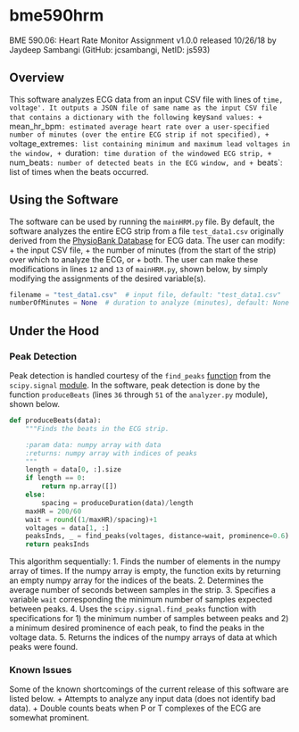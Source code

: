 # bme590hrm
BME 590.06: Heart Rate Monitor Assignment
v1.0.0 released 10/26/18 by Jaydeep Sambangi (GitHub: jcsambangi, NetID: js593)

## Overview
This software analyzes ECG data from an input CSV file with lines of `time, voltage'. It outputs a JSON file of same name as the input CSV file that contains a dictionary with the following `keys`and values:
	+ `mean_hr_bpm`: estimated average heart rate over a user-specified number of minutes (over the entire ECG strip if not specified),
	+ `voltage_extremes`: list containing minimum and maximum lead voltages in the window,
	+ `duration`: time duration of the windowed ECG strip,
	+ `num_beats`: number of detected beats in the ECG window, and
	+ `beats`: list of times when the beats occurred.

## Using the Software
The software can be used by running the `mainHRM.py` file. By default, the software analyzes the entire ECG strip from a file `test_data1.csv` originally derived from the [PhysioBank Database](https://physionet.org/physiobank/database/#ecg) for ECG data. The user can modify:
	+ the input CSV file,
	+ the number of minutes (from the start of the strip) over which to analyze the ECG, or
	+ both.
The user can make these modifications in lines `12` and `13` of `mainHRM.py`, shown below, by simply modifying the assignments of the desired variable(s). 
```python
filename = "test_data1.csv"  # input file, default: "test_data1.csv"
numberOfMinutes = None  # duration to analyze (minutes), default: None
```

## Under the Hood

### Peak Detection
Peak detection is handled courtesy of the `find_peaks` [function](https://docs.scipy.org/doc/scipy/reference/generated/scipy.signal.find_peaks.html) from the `scipy.signal` [module](https://docs.scipy.org/doc/scipy/reference/signal.html). In the software, peak detection is done by the function `produceBeats` (lines `36` through `51` of the `analyzer.py` module), shown below.
```python
def produceBeats(data):
    """Finds the beats in the ECG strip.

    :param data: numpy array with data
    :returns: numpy array with indices of peaks
    """
    length = data[0, :].size
    if length == 0:
        return np.array([])
    else:
        spacing = produceDuration(data)/length
    maxHR = 200/60
    wait = round((1/maxHR)/spacing)+1
    voltages = data[1, :]
    peaksInds, _ = find_peaks(voltages, distance=wait, prominence=0.6)
    return peaksInds
```
This algorithm sequentially:
	1. Finds the number of elements in the numpy array of times. If the numpy array is empty, the function exits by returning an empty numpy array for the indices of the beats.
	2. Determines the average number of seconds between samples in the strip.
	3. Specifies a variable `wait` corresponding the minimum number of samples expected between peaks.
	4. Uses the `scipy.signal.find_peaks` function with specifications for 1) the minimum number of samples between peaks and 2) a minimum desired prominence of each peak, to find the peaks in the voltage data.
	5. Returns the indices of the numpy arrays of data at which peaks were found.

### Known Issues
Some of the known shortcomings of the current release of this software are listed below.
	+ Attempts to analyze any input data (does not identify bad data).
	+ Double counts beats when P or T complexes of the ECG are somewhat prominent.    
